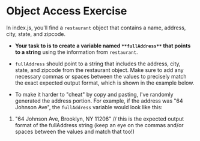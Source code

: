 # Object Access Exercise

In index.js, you'll find a `restaurant` object that contains a name, address, city, state, and zipcode. 

-   **Your task to is to create a variable named **`**fullAddress**`** that points to a string** using the information from `restaurant`. 

-   `fullAddress` should point to a string that includes the address, city, state, and zipcode from the restaurant object. Make sure to add any necessary commas or spaces between the values to precisely match the exact expected output format, which is shown in the example below.

-   To make it harder to "cheat" by copy and pasting, I've randomly generated the address portion. For example, if the address was "64 Johnson Ave", the `fullAddress` variable would look like this:

1.  "64 Johnson Ave, Brooklyn, NY 11206"  // this is the expected output format of the fullAddress string (keep an eye on the commas and/or spaces between the values and match that too!)